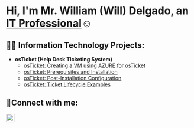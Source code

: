 <h1>Hi, I'm Mr. William (Will) Delgado, an <a href="https://linkedin.com/in/mrwilldelgado/">IT Professional</a>☺</h1>

<h2>👨‍💻 Information Technology Projects:</h2>

- <b>osTicket (Help Desk Ticketing System)</b>
  - [osTicket: Creating a VM using AZURE for osTicket](https://github.com/Wdel0977/Microsoft-Azure)
  - [osTicket: Prerequisites and Installation](https://github.com/Wdel0977/osticket-prereqs)
  - [osTicket: Post-Installation Configuration](https://github.com/Wdel0977/osticket-post-install-config)
  - [osTicket: Ticket Lifecycle Examples](https://github.com/Wdel0977/ticket-lifecycle)

<h2>🤳Connect with me:</h2>

[<img align="left" alt="Will | LinkedIn" width="22px" src="https://cdn.jsdelivr.net/npm/simple-icons@v3/icons/linkedin.svg" />][linkedin]

[linkedin]: https://linkedin.com/in/MrWillDelgado
